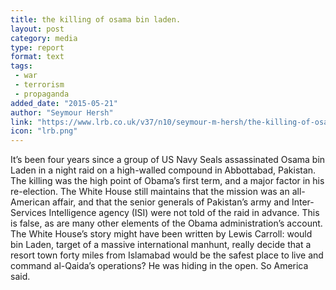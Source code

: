 ```yaml
---
title: the killing of osama bin laden.
layout: post
category: media
type: report
format: text
tags: 
 - war
 - terrorism
 - propaganda
added_date: "2015-05-21"
author: "Seymour Hersh"
link: "https://www.lrb.co.uk/v37/n10/seymour-m-hersh/the-killing-of-osama-bin-laden"
icon: "lrb.png"
---
```


It’s been four years since a group of US Navy Seals assassinated Osama bin Laden in a night raid on a high-walled compound in Abbottabad, Pakistan. The killing was the high point of Obama’s first term, and a major factor in his re-election. The White House still maintains that the mission was an all-American affair, and that the senior generals of Pakistan’s army and Inter-Services Intelligence agency (ISI) were not told of the raid in advance. This is false, as are many other elements of the Obama administration’s account. The White House’s story might have been written by Lewis Carroll: would bin Laden, target of a massive international manhunt, really decide that a resort town forty miles from Islamabad would be the safest place to live and command al-Qaida’s operations? He was hiding in the open. So America said.  

